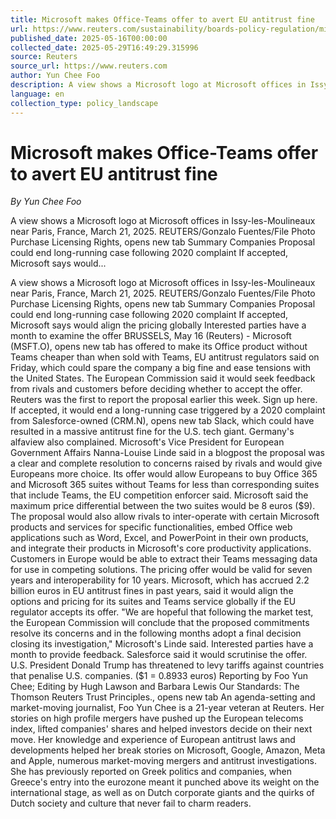 ```yaml
---
title: Microsoft makes Office-Teams offer to avert EU antitrust fine
url: https://www.reuters.com/sustainability/boards-policy-regulation/microsoft-offers-sell-office-with-teams-lower-price-eu-antitrust-probe-2025-05-16/
published_date: 2025-05-16T00:00:00
collected_date: 2025-05-29T16:49:29.315996
source: Reuters
source_url: https://www.reuters.com
author: Yun Chee Foo
description: A view shows a Microsoft logo at Microsoft offices in Issy-les-Moulineaux near Paris, France, March 21, 2025. REUTERS/Gonzalo Fuentes/File Photo Purchase Licensing Rights, opens new tab Summary Companies Proposal could end long-running case following 2020 complaint If accepted, Microsoft says would...
language: en
collection_type: policy_landscape
---
```


# Microsoft makes Office-Teams offer to avert EU antitrust fine

*By Yun Chee Foo*

A view shows a Microsoft logo at Microsoft offices in Issy-les-Moulineaux near Paris, France, March 21, 2025. REUTERS/Gonzalo Fuentes/File Photo Purchase Licensing Rights, opens new tab Summary Companies Proposal could end long-running case following 2020 complaint If accepted, Microsoft says would...

A view shows a Microsoft logo at Microsoft offices in Issy-les-Moulineaux near Paris, France, March 21, 2025. REUTERS/Gonzalo Fuentes/File Photo Purchase Licensing Rights, opens new tab Summary Companies Proposal could end long-running case following 2020 complaint If accepted, Microsoft says would align the pricing globally Interested parties have a month to examine the offer BRUSSELS, May 16 (Reuters) - Microsoft (MSFT.O), opens new tab has offered to make its Office product without Teams cheaper than when sold with Teams, EU antitrust regulators said on Friday, which could spare the company a big fine and ease tensions with the United States. The European Commission said it would seek feedback from rivals and customers before deciding whether to accept the offer. Reuters was the first to report the proposal earlier this week. Sign up here. If accepted, it would end a long-running case triggered by a 2020 complaint from Salesforce-owned (CRM.N), opens new tab Slack, which could have resulted in a massive antitrust fine for the U.S. tech giant. Germany's alfaview also complained. Microsoft's Vice President for European Government Affairs Nanna-Louise Linde said in a blogpost the proposal was a clear and complete resolution to concerns raised by rivals and would give Europeans more choice. Its offer would allow Europeans to buy Office 365 and Microsoft 365 suites without Teams for less than corresponding suites that include Teams, the EU competition enforcer said. Microsoft said the maximum price differential between the two suites would be 8 euros ($9). The proposal would also allow rivals to inter-operate with certain Microsoft products and services for specific functionalities, embed Office web applications such as Word, Excel, and PowerPoint in their own products, and integrate their products in Microsoft's core productivity applications. Customers in Europe would be able to extract their Teams messaging data for use in competing solutions. The pricing offer would be valid for seven years and interoperability for 10 years. Microsoft, which has accrued 2.2 billion euros in EU antitrust fines in past years, said it would align the options and pricing for its suites and Teams service globally if the EU regulator accepts its offer. "We are hopeful that following the market test, the European Commission will conclude that the proposed commitments resolve its concerns and in the following months adopt a final decision closing its investigation," Microsoft's Linde said. Interested parties have a month to provide feedback. Salesforce said it would scrutinise the offer. U.S. President Donald Trump has threatened to levy tariffs against countries that penalise U.S. companies. ($1 = 0.8933 euros) Reporting by Foo Yun Chee; Editing by Hugh Lawson and Barbara Lewis Our Standards: The Thomson Reuters Trust Principles., opens new tab An agenda-setting and market-moving journalist, Foo Yun Chee is a 21-year veteran at Reuters. Her stories on high profile mergers have pushed up the European telecoms index, lifted companies' shares and helped investors decide on their next move. Her knowledge and experience of European antitrust laws and developments helped her break stories on Microsoft, Google, Amazon, Meta and Apple, numerous market-moving mergers and antitrust investigations. She has previously reported on Greek politics and companies, when Greece's entry into the eurozone meant it punched above its weight on the international stage, as well as on Dutch corporate giants and the quirks of Dutch society and culture that never fail to charm readers.